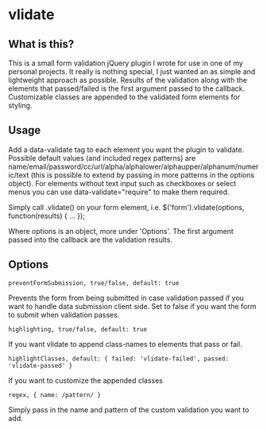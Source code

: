 # vlidate

## What is this?

This is a small form validation jQuery plugin I wrote for use in one of my personal projects. It really is nothing special, I just wanted an as simple and lightweight approach as possible. Results of the validation along with the elements that passed/failed is the first argument passed to the callback. Customizable classes are appended to the validated form elements for styling.

## Usage

Add a data-validate tag to each element you want the plugin to validate. Possible default values (and included regex patterns) are name/email/password/cc/url/alpha/alphalower/alphaupper/alphanum/numeric/text (this is possible to extend by passing in more patterns in the options object). For elements without text input such as checkboxes or select menus you can use data-validate="require" to make them required.

Simply call .vlidate() on your form element, i.e. $('form').vlidate(options, function(results) { ... });

Where options is an object, more under 'Options'. The first argument passed into the callback are the validation results.

## Options

```
preventFormSubmission, true/false, default: true
```
Prevents the form from being submitted in case validation passed if you want to handle data submission client side. Set to false if you want the form to submit when validation passes.

```
highlighting, true/false, default: true
```
If you want vlidate to append class-names to elements that pass or fail.

```
highlightClasses, default: { failed: 'vlidate-failed', passed: 'vlidate-passed' }
```
If you want to customize the appended classes

```
regex, { name: /pattern/ }
```
Simply pass in the name and pattern of the custom validation you want to add.